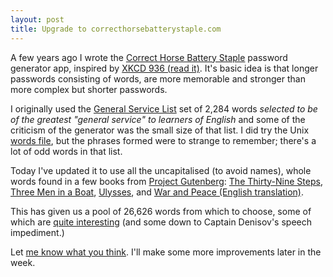 ```yaml
---
layout: post
title: Upgrade to correcthorsebatterystaple.com
---
```


A few years ago I wrote the [Correct Horse Battery Staple](http://correcthorsebatterystaple.com/) password generator app, inspired by [XKCD 936 (read it)](http://xkcd.com/936/). It's basic idea is that longer passwords consisting of words, are more memorable and stronger than more complex but shorter passwords.

I originally used the [General Service List](http://jbauman.com/aboutgsl.html) set of 2,284 words <em>selected to be of the greatest "general service" to learners of English</em> and some of the criticism of the generator was the small size of that list. I did try the Unix [words file](http://en.wikipedia.org/wiki/Words_(Unix)), but the phrases formed were to strange to remember; there's a lot of odd words in that list.

Today I've updated it to use all the uncapitalised (to avoid names), whole words found in a few books from [Project Gutenberg](http://www.gutenberg.org): [The Thirty-Nine Steps](http://www.gutenberg.org/ebooks/558), [Three Men in a Boat](http://www.gutenberg.org/ebooks/308), [Ulysses](http://www.gutenberg.org/ebooks/4300), and [War and Peace (English translation)](http://www.gutenberg.org/ebooks/2600).

This has given us a pool of 26,626 words from which to choose, some of which are [quite interesting](http://en.wiktionary.org/wiki/phthisical) (and some down to Captain Denisov's speech impediment.)

Let [me know what you think](https://twitter.com/paulanthonywils). I'll make some more improvements later in the week.

